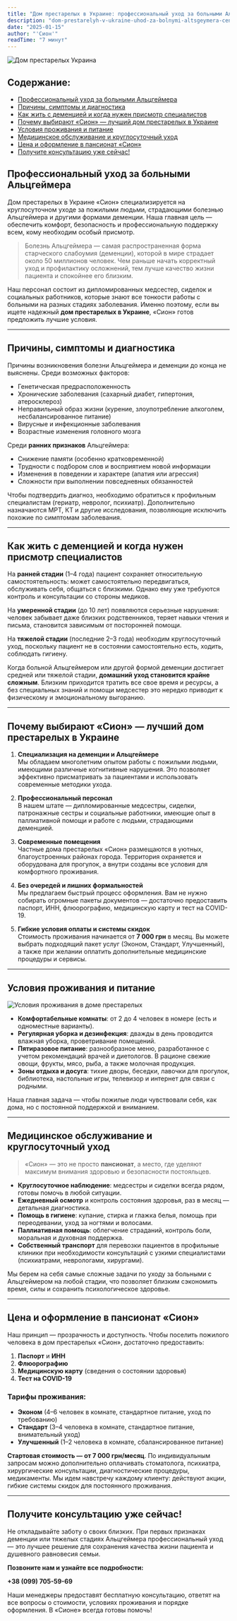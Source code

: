 ```yaml
---
title: "Дом престарелых в Украине: профессиональный уход за больными Альцгеймера — Цена и оформление"
description: "dom-prestarelyh-v-ukraine-uhod-za-bolnymi-altsgeymera-cena-i-oformlenie"
date: "2025-01-15"
author: "'Сион'"
readTime: "7 минут"
---
```


![Дом престарелых Украина](/images/blog-2.jpeg)

## Содержание:
- [Профессиональный уход за больными Альцгеймера](#профессиональный-уход-за-больными-альцгеймера)
- [Причины, симптомы и диагностика](#причины-симптомы-и-диагностика)
- [Как жить с деменцией и когда нужен присмотр специалистов](#как-жить-с-деменцией-и-когда-нужен-присмотр-специалистов)
- [Почему выбирают «Сион» — лучший дом престарелых в Украине](#почему-выбирают-Сион--лучший-дом-престарелых-в-украине)
- [Условия проживания и питание](#условия-проживания-и-питание)
- [Медицинское обслуживание и круглосуточный уход](#медицинское-обслуживание-и-круглосуточный-уход)
- [Цена и оформление в пансионат «Сион»](#цена-и-оформление-в-пансионат-Сион)
- [Получите консультацию уже сейчас!](#получите-консультацию-уже-сейчас)


## Профессиональный уход за больными Альцгеймера

Дом престарелых в Украине «Сион» специализируется на круглосуточном уходе за пожилыми людьми, страдающими болезнью Альцгеймера и другими формами деменции. Наша главная цель — обеспечить комфорт, безопасность и профессиональную поддержку всем, кому необходим особый присмотр.

> Болезнь Альцгеймера — самая распространенная форма старческого слабоумия (деменции), которой в мире страдает около 50 миллионов человек. Чем раньше начать корректный уход и профилактику осложнений, тем лучше качество жизни пациента и спокойнее его близким.

Наш персонал состоит из дипломированных медсестер, сиделок и социальных работников, которые знают все тонкости работы с больными на разных стадиях заболевания. Именно поэтому, если вы ищете надежный **дом престарелых в Украине**, «Сион» готов предложить лучшие условия.

---

## Причины, симптомы и диагностика

Причины возникновения болезни Альцгеймера и деменции до конца не выяснены. Среди возможных факторов:

- Генетическая предрасположенность  
- Хронические заболевания (сахарный диабет, гипертония, атеросклероз)  
- Неправильный образ жизни (курение, злоупотребление алкоголем, несбалансированное питание)  
- Вирусные и инфекционные заболевания  
- Возрастные изменения головного мозга  

Среди **ранних признаков** Альцгеймера:  
- Снижение памяти (особенно кратковременной)  
- Трудности с подбором слов и восприятием новой информации  
- Изменения в поведении и характере (апатия или агрессия)  
- Сложности при выполнении повседневных обязанностей  

Чтобы подтвердить диагноз, необходимо обратиться к профильным специалистам (гериатр, невролог, психиатр). Дополнительно назначаются МРТ, КТ и другие исследования, позволяющие исключить похожие по симптомам заболевания.

---

## Как жить с деменцией и когда нужен присмотр специалистов

На **ранней стадии** (1–4 года) пациент сохраняет относительную самостоятельность: может самостоятельно передвигаться, обслуживать себя, общаться с близкими. Однако ему уже требуются контроль и консультации со стороны медиков.  

На **умеренной стадии** (до 10 лет) появляются серьезные нарушения: человек забывает даже близких родственников, теряет навыки чтения и письма, становится зависимым от посторонней помощи.  

На **тяжелой стадии** (последние 2–3 года) необходим круглосуточный уход, поскольку пациент не в состоянии самостоятельно есть, ходить, соблюдать гигиену.

Когда больной Альцгеймером или другой формой деменции достигает средней или тяжелой стадии, **домашний уход становится крайне сложным**. Близким приходится тратить все свое время и ресурсы, а без специальных знаний и помощи медсестер это нередко приводит к физическому и эмоциональному выгоранию.

---

## Почему выбирают «Сион» — лучший дом престарелых в Украине

1. **Специализация на деменции и Альцгеймере**  
   Мы обладаем многолетним опытом работы с пожилыми людьми, имеющими различные когнитивные нарушения. Это позволяет эффективно присматривать за пациентами и использовать современные методики ухода.

2. **Профессиональный персонал**  
   В нашем штате — дипломированные медсестры, сиделки, патронажные сестры и социальные работники, имеющие опыт в паллиативной помощи и работе с людьми, страдающими деменцией.

3. **Современные помещения**  
   Частные дома престарелых «Сион» размещаются в уютных, благоустроенных районах города. Территория охраняется и оборудована для прогулок, а внутри созданы все условия для комфортного проживания.

4. **Без очередей и лишних формальностей**  
   Мы предлагаем быстрый процесс оформления. Вам не нужно собирать огромные пакеты документов — достаточно предоставить паспорт, ИНН, флюорографию, медицинскую карту и тест на COVID-19.

5. **Гибкие условия оплаты и системы скидок**  
   Стоимость проживания начинается от **7 000 грн** в месяц. Вы можете выбрать подходящий пакет услуг (Эконом, Стандарт, Улучшенный), а также при желании оплатить дополнительные медицинские процедуры и сервисы.

---

## Условия проживания и питание

![Условия проживания в доме престарелых](/images/blog-conditions.jpeg)

- **Комфортабельные комнаты**: от 2 до 4 человек в номере (есть и одноместные варианты).  
- **Регулярная уборка и дезинфекция**: дважды в день проводится влажная уборка, проветривание помещений.  
- **Пятиразовое питание**: разнообразное меню, разработанное с учетом рекомендаций врачей и диетологов. В рационе свежие овощи, фрукты, мясо, рыба, а также молочная продукция.  
- **Зоны отдыха и досуга**: тихие дворы, беседки, лавочки для прогулок, библиотека, настольные игры, телевизор и интернет для связи с родными.  

Наша главная задача — чтобы пожилые люди чувствовали себя, как дома, но с постоянной поддержкой и вниманием.

---

## Медицинское обслуживание и круглосуточный уход

> «Сион» — это не просто **пансионат**, а место, где уделяют максимум внимания здоровью и безопасности постояльцев.

- **Круглосуточное наблюдение**: медсестры и сиделки всегда рядом, готовы помочь в любой ситуации.  
- **Ежедневный осмотр** и контроль состояния здоровья, раз в месяц — детальная диагностика.  
- **Помощь в гигиене**: купание, стирка и глажка белья, помощь при переодевании, уход за ногтями и волосами.  
- **Паллиативная помощь**: облегчение страданий, контроль боли, моральная и духовная поддержка.  
- **Собственный транспорт** для перевозки пациентов в профильные клиники при необходимости консультаций с узкими специалистами (психиатрами, неврологами, хирургами).

Мы берем на себя самые сложные задачи по уходу за больными с Альцгеймером на любой стадии, что позволяет близким сэкономить время, силы и сохранить психологическое здоровье.

---

## Цена и оформление в пансионат «Сион»

Наш принцип — прозрачность и доступность. Чтобы поселить пожилого человека в дом престарелых «Сион», достаточно предоставить:

1. **Паспорт** и **ИНН**  
2. **Флюорографию**  
3. **Медицинскую карту** (сведения о состоянии здоровья)  
4. **Тест на COVID-19**  

### Тарифы проживания:
- **Эконом** (4–6 человек в комнате, стандартное питание, уход по требованию)  
- **Стандарт** (3–4 человека в комнате, стандартное питание, внимательный уход)  
- **Улучшенный** (1–2 человека в комнате, сбалансированное питание)

**Стартовая стоимость — от 7 000 грн/месяц**. По индивидуальным запросам можно дополнительно оплачивать стоматолога, психиатра, хирургические консультации, диагностические процедуры, медикаменты. Мы идем навстречу каждому клиенту: действуют акции, гибкие системы скидок для постоянного проживания.

---

## Получите консультацию уже сейчас!

Не откладывайте заботу о своих близких. При первых признаках деменции или тяжелых стадиях Альцгеймера профессиональный уход — это лучшее решение для сохранения качества жизни пациента и душевного равновесия семьи.

**Позвоните нам и узнайте все подробности:**

**+38 (099) 705-59-69**

Наши менеджеры предоставят бесплатную консультацию, ответят на все вопросы о стоимости, условиях проживания и порядке оформления. В «Сионе» всегда готовы помочь!

